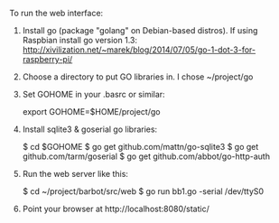 To run the web interface:

1. Install go (package "golang" on Debian-based distros). If using Raspbian install go version 1.3:
  http://xivilization.net/~marek/blog/2014/07/05/go-1-dot-3-for-raspberry-pi/

2. Choose a directory to put GO libraries in. I chose ~/project/go
3. Set GOHOME in your .basrc or similar:

    export GOHOME=$HOME/project/go

4. Install sqlite3 & goserial go libraries:

    $ cd $GOHOME
    $ go get github.com/mattn/go-sqlite3
    $ go get github.com/tarm/goserial
    $ go get github.com/abbot/go-http-auth

5. Run the web server like this:

    $ cd ~/project/barbot/src/web
    $ go run bb1.go -serial /dev/ttyS0

6. Point your browser at http://localhost:8080/static/


